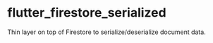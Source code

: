 # flutter_firestore_serialized
Thin layer on top of Firestore to serialize/deserialize document data.
